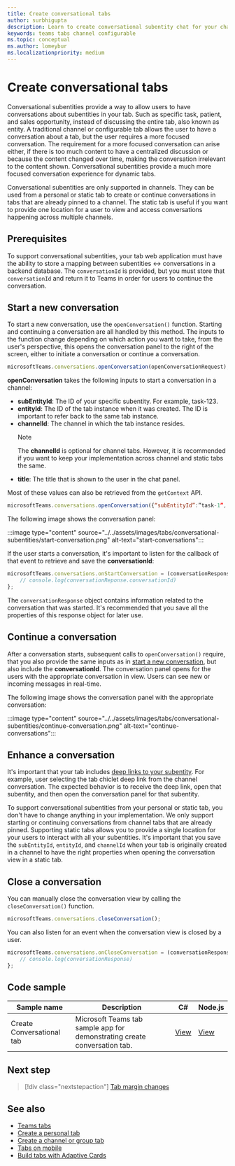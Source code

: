 ```yaml
---
title: Create conversational tabs
author: surbhigupta
description: Learn to create conversational subentity chat for your channel tabs, to manage conversations using code samples
keywords: teams tabs channel configurable 
ms.topic: conceptual
ms.author: lomeybur
ms.localizationpriority: medium
---
```


# Create conversational tabs

Conversational subentities provide a way to allow users to have conversations about subentities in your tab. Such as specific task, patient, and sales opportunity, instead of discussing the entire tab, also known as entity. A traditional channel or configurable tab allows the user to have a conversation about a tab, but the user requires a more focused conversation. The requirement for a more focused conversation can arise either, if there is too much content to have a centralized discussion or because the content changed over time, making the conversation irrelevant to the content shown. Conversational subentities provide a much more focused conversation experience for dynamic tabs.

Conversational subentities are only supported in channels. They can be used from a personal or static tab to create or continue conversations in tabs that are already pinned to a channel. The static tab is useful if you want to provide one location for a user to view and access conversations happening across multiple channels.

## Prerequisites

To support conversational subentities, your tab web application must have the ability to store a mapping between subentities ↔ conversations in a backend database. The `conversationId` is provided, but you must store that `conversationId` and return it to Teams in order for users to continue the conversation.

## Start a new conversation

To start a new conversation, use the `openConversation()` function. Starting and continuing a conversation are all handled by this method. The inputs to the function change depending on which action you want to take, from the user's perspective, this opens the conversation panel to the right of the screen, either to initiate a conversation or continue a conversation.

``` javascript
microsoftTeams.conversations.openConversation(openConversationRequest);
```

**openConversation** takes the following inputs to start a conversation in a channel:

* **subEntityId**: The ID of your specific subentity. For example, task-123.
* **entityId**: The ID of the tab instance when it was created. The ID is important to refer back to the same tab instance.
* **channelId**: The channel in which the tab instance resides.
   > [!NOTE]
   > The **channelId** is optional for channel tabs. However, it is recommended if you want to keep your implementation across channel and static tabs the same.
* **title**: The title that is shown to the user in the chat panel.

Most of these values can also be retrieved from the `getContext` API.

```javascript
microsoftTeams.conversations.openConversation({“subEntityId”:”task-1”, “entityId”: “tabInstanceId-1”, “channelId”: ”19:baa6e71f65b948d189bf5c892baa8e5a@thread.skype”, “title”: "Task Title”});
```

The following image shows the conversation panel:

:::image type="content" source="../../assets/images/tabs/conversational-subentities/start-conversation.png" alt-text="start-conversations":::

If the user starts a conversation, it's important to listen for the callback of that event to retrieve and save the **conversationId**:

```javascript
microsoftTeams.conversations.onStartConversation = (conversationResponse) => {
    // console.log(conversationReponse.conversationId)
};
```

The `conversationResponse` object contains information related to the conversation that was started. It's recommended that you save all the properties of this response object for later use.

## Continue a conversation

After a conversation starts, subsequent calls to `openConversation()` require, that you also provide the same inputs as in [start a new conversation](#start-a-new-conversation), but also include the **conversationId**. The conversation panel opens for the users with the appropriate conversation in view. Users can see new or incoming messages in real-time.

The following image shows the conversation panel with the appropriate conversation:

:::image type="content" source="../../assets/images/tabs/conversational-subentities/continue-conversation.png" alt-text="continue-conversations":::

## Enhance a conversation

It's important that your tab includes [deep links to your subentity](~/concepts/build-and-test/deep-links.md). For example, user selecting the tab chiclet deep link from the channel conversation. The expected behavior is to receive the deep link, open that subentity, and then open the conversation panel for that subentity.

To support conversational subentities from your personal or static tab, you don't have to change anything in your implementation. We only support starting or continuing conversations from channel tabs that are already pinned. Supporting static tabs allows you to provide a single location for your users to interact with all your subentities. It's important that you save the `subEntityId`, `entityId`, and `channelId` when your tab is originally created in a channel to have the right properties when opening the conversation view in a static tab.

## Close a conversation

You can manually close the conversation view by calling the `closeConversation()` function.

```javascript
microsoftTeams.conversations.closeConversation();
```

You can also listen for an event when the conversation view is closed by a user.

```javascript
microsoftTeams.conversations.onCloseConversation = (conversationResponse) => {
    // console.log(conversationResponse)
};
```

## Code sample

| Sample name | Description | C# |Node.js|
|-------------|-------------|------|----|
|Create Conversational tab| Microsoft Teams tab sample app for demonstrating create conversation tab. | [View](https://github.com/OfficeDev/Microsoft-Teams-Samples/tree/main/samples/tab-conversations/csharp) |  [View](https://github.com/OfficeDev/Microsoft-Teams-Samples/tree/main/samples/tab-conversations/nodejs) |

## Next step

> [!div class="nextstepaction"]
> [Tab margin changes](~/resources/removing-tab-margins.md)

## See also

* [Teams tabs](~/tabs/what-are-tabs.md)
* [Create a personal tab](~/tabs/how-to/create-personal-tab.md)
* [Create a channel or group tab](~/tabs/how-to/create-channel-group-tab.md)
* [Tabs on mobile](~/tabs/design/tabs-mobile.md)
* [Build tabs with Adaptive Cards](~/tabs/how-to/build-adaptive-card-tabs.md)
